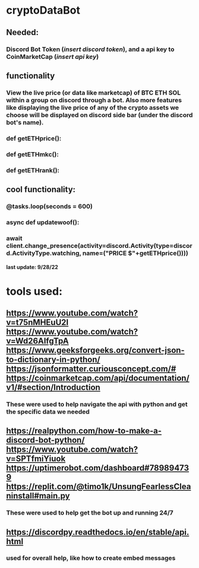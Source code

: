 # cryptoDataBot
## Needed:
### Discord Bot Token (*insert discord token*), and a api key to CoinMarketCap (*insert api key*)
## functionality
### View the live price (or data like marketcap) of BTC ETH SOL within a group on discord through a bot. Also more features like displaying the live price of any of the crypto assets we choose will be displayed on discord side bar (under the discord bot's name).
### def getETHprice():

### def getETHmkc():

### def getETHrank():

## cool functionality:
### @tasks.loop(seconds = 600)
### async def updatewoof():
###  await client.change_presence(activity=discord.Activity(type=discord.ActivityType.watching, name=("PRICE $"+getETHprice())))
  

#### last update: 9/28/22
# tools used:
## https://www.youtube.com/watch?v=t75nMHEuU2I https://www.youtube.com/watch?v=Wd26AIfgTpA https://www.geeksforgeeks.org/convert-json-to-dictionary-in-python/ https://jsonformatter.curiousconcept.com/# https://coinmarketcap.com/api/documentation/v1/#section/Introduction
### These were used to help navigate the api with python and get the specific data we needed
## https://realpython.com/how-to-make-a-discord-bot-python/ https://www.youtube.com/watch?v=SPTfmiYiuok https://uptimerobot.com/dashboard#789894739 https://replit.com/@timo1k/UnsungFearlessCleaninstall#main.py 
### These were used to help get the bot up and running 24/7
## https://discordpy.readthedocs.io/en/stable/api.html
### used for overall help, like how to create embed messages
